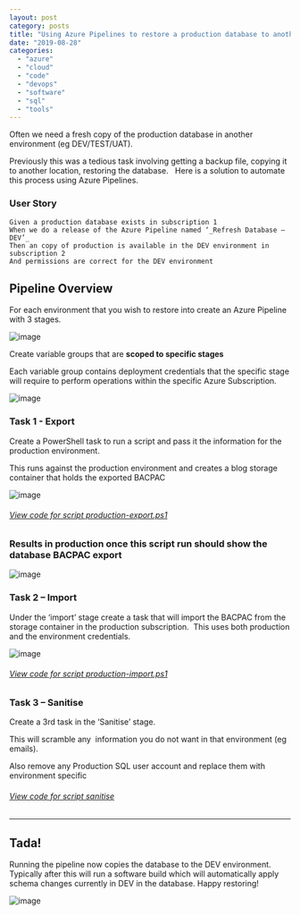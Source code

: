 ```yaml
---
layout: post
category: posts
title: "Using Azure Pipelines to restore a production database to another environment"
date: "2019-08-28"
categories: 
  - "azure"
  - "cloud"
  - "code"
  - "devops"
  - "software"
  - "sql"
  - "tools"
---
```


Often we need a fresh copy of the production database in another environment (eg DEV/TEST/UAT). 

Previously this was a tedious task involving getting a backup file, copying it to another location, restoring the database.   Here is a solution to automate this process using Azure Pipelines.

### User Story

    Given a production database exists in subscription 1  
    When we do a release of the Azure Pipeline named ‘_Refresh Database – DEV’_  
    Then an copy of production is available in the DEV environment in subscription 2  
    And permissions are correct for the DEV environment

## Pipeline Overview

For each environment that you wish to restore into create an Azure Pipeline with 3 stages.

![image](https://user-images.githubusercontent.com/662868/120557358-5c3e6780-c430-11eb-981e-62d5bb843cbf.png)

Create variable groups that are **scoped to specific stages**

Each variable group contains deployment credentials that the specific stage will require to perform operations within the specific Azure Subscription.

![image](https://user-images.githubusercontent.com/662868/120557271-3fa22f80-c430-11eb-906c-2475ac31de34.png)


### Task 1 - Export

Create a PowerShell task to run a script and pass it the information for the production environment.

This runs against the production environment and creates a blog storage container that holds the exported BACPAC

![image](https://user-images.githubusercontent.com/662868/120557372-62ccdf00-c430-11eb-8ab3-8ee0d5566c69.png)

###### [View code for script production-export.ps1](https://gist.github.com/chrismckelt/cc3c2ea53d8500b7c02e3da43513cbae)

<script src="https://gist.github.com/chrismckelt/cc3c2ea53d8500b7c02e3da43513cbae.js"></script>

### Results in production once this script run should show the database BACPAC export

![image](https://user-images.githubusercontent.com/662868/120558018-67de5e00-c431-11eb-8368-fcd759e10a99.png)

### Task 2 – Import

Under the ‘import’ stage create a task that will import the BACPAC from the storage container in the production subscription.  This uses both production and the environment credentials.

![image](https://user-images.githubusercontent.com/662868/120557389-695b5680-c430-11eb-9c55-6f074e5a42d8.png)

###### [View code for script production-import.ps1](https://gist.github.com/chrismckelt/629f992935f9a6aa6701e2c69ae49358)


<script src="https://gist.github.com/chrismckelt/629f992935f9a6aa6701e2c69ae49358.js"></script>

### Task 3 – Sanitise

Create a 3rd task in the ‘Sanitise’ stage. 

This will scramble any  information you do not want in that environment (eg emails).

Also remove any Production SQL user account and replace them with environment specific

###### [View code for script sanitise](https://gist.github.com/chrismckelt/f1dcefb52db6e79b8e5514853067e774)

<script src="https://gist.github.com/chrismckelt/f1dcefb52db6e79b8e5514853067e774.js"></script>

* * *

## Tada!

Running the pipeline now copies the database to the DEV environment. Typically after this will run a software build which will automatically apply schema changes currently in DEV in the database. Happy restoring!

![image](https://user-images.githubusercontent.com/662868/120557416-76784580-c430-11eb-87af-44da7c102fd1.png)
